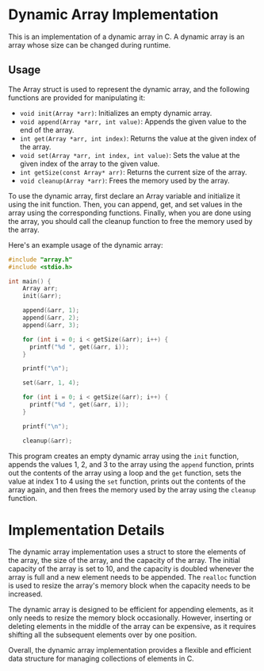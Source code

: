 # Dynamic Array Implementation
This is an implementation of a dynamic array in C. A dynamic array is an array whose size can be changed during runtime.

## Usage
The Array struct is used to represent the dynamic array, and the following functions are provided for manipulating it:

- `void init(Array *arr)`: Initializes an empty dynamic array.
- `void append(Array *arr, int value)`: Appends the given value to the end of the array.
- `int get(Array *arr, int index)`: Returns the value at the given index of the array.
- `void set(Array *arr, int index, int value)`: Sets the value at the given index of the array to the given value.
- `int getSize(const Array* arr)`: Returns the current size of the array.
- `void cleanup(Array *arr)`: Frees the memory used by the array.


To use the dynamic array, first declare an Array variable and initialize it using the init function. Then, you can append, get, and set values in the array using the corresponding functions. Finally, when you are done using the array, you should call the cleanup function to free the memory used by the array.

Here's an example usage of the dynamic array:

~~~C
#include "array.h"
#include <stdio.h>

int main() {
    Array arr;
    init(&arr);

    append(&arr, 1);
    append(&arr, 2);
    append(&arr, 3);

    for (int i = 0; i < getSize(&arr); i++) {
      printf("%d ", get(&arr, i));
    }

    printf("\n");

    set(&arr, 1, 4);

    for (int i = 0; i < getSize(&arr); i++) {
      printf("%d ", get(&arr, i));
    }

    printf("\n");

    cleanup(&arr);
~~~

This program creates an empty dynamic array using the `init` function, appends the values 1, 2, and 3 to the array using the `append` function, prints out the contents of the array using a loop and the `get` function, sets the value at index 1 to 4 using the `set` function, prints out the contents of the array again, and then frees the memory used by the array using the `cleanup` function.

# Implementation Details

The dynamic array implementation uses a struct to store the elements of the array, the size of the array, and the capacity of the array. The initial capacity of the array is set to 10, and the capacity is doubled whenever the array is full and a new element needs to be appended. The `realloc` function is used to resize the array's memory block when the capacity needs to be increased.

The dynamic array is designed to be efficient for appending elements, as it only needs to resize the memory block occasionally. However, inserting or deleting elements in the middle of the array can be expensive, as it requires shifting all the subsequent elements over by one position.

Overall, the dynamic array implementation provides a flexible and efficient data structure for managing collections of elements in C.
